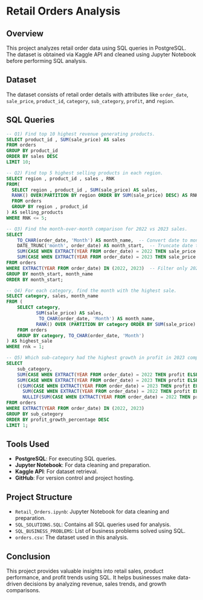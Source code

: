 # Retail Orders Analysis

## Overview
This project analyzes retail order data using SQL queries in PostgreSQL. The dataset is obtained via Kaggle API and cleaned using Jupyter Notebook before performing SQL analysis.

## Dataset
The dataset consists of retail order details with attributes like `order_date`, `sale_price`, `product_id`, `category`, `sub_category`, `profit`, and `region`.

## SQL Queries

```sql
-- Q1) Find top 10 highest revenue generating products.
SELECT product_id , SUM(sale_price) AS sales
FROM orders
GROUP BY product_id 
ORDER BY sales DESC
LIMIT 10;

-- Q2) Find top 5 highest selling products in each region.
SELECT region , product_id , sales , RNK
FROM(
  SELECT region , product_id , SUM(sale_price) AS sales,
  RANK() OVER(PARTITION BY region ORDER BY SUM(sale_price) DESC) AS RNK
  FROM orders
  GROUP BY region , product_id 
) AS selling_products 
WHERE RNK <= 5;

-- Q3) Find the month-over-month comparison for 2022 vs 2023 sales.
SELECT 
    TO_CHAR(order_date, 'Month') AS month_name,  -- Convert date to month name
    DATE_TRUNC('month', order_date) AS month_start,  -- Truncate date to first day of the month
    SUM(CASE WHEN EXTRACT(YEAR FROM order_date) = 2022 THEN sale_price ELSE 0 END) AS sales_2022,
    SUM(CASE WHEN EXTRACT(YEAR FROM order_date) = 2023 THEN sale_price ELSE 0 END) AS sales_2023
FROM orders
WHERE EXTRACT(YEAR FROM order_date) IN (2022, 2023)  -- Filter only 2022 and 2023 data
GROUP BY month_start, month_name
ORDER BY month_start;

-- Q4) For each category, find the month with the highest sale.
SELECT category, sales, month_name
FROM (
    SELECT category,
           SUM(sale_price) AS sales, 
            TO_CHAR(order_date, 'Month') AS month_name,
           RANK() OVER (PARTITION BY category ORDER BY SUM(sale_price) DESC) AS rnk
    FROM orders
    GROUP BY category, TO_CHAR(order_date, 'Month')
) AS highest_sale
WHERE rnk = 1;

-- Q5) Which sub-category had the highest growth in profit in 2023 compared to 2022.
SELECT 
    sub_category,
    SUM(CASE WHEN EXTRACT(YEAR FROM order_date) = 2022 THEN profit ELSE 0 END) AS profit_2022,
    SUM(CASE WHEN EXTRACT(YEAR FROM order_date) = 2023 THEN profit ELSE 0 END) AS profit_2023,
    ((SUM(CASE WHEN EXTRACT(YEAR FROM order_date) = 2023 THEN profit ELSE 0 END) - 
      SUM(CASE WHEN EXTRACT(YEAR FROM order_date) = 2022 THEN profit ELSE 0 END)) / 
      NULLIF(SUM(CASE WHEN EXTRACT(YEAR FROM order_date) = 2022 THEN profit ELSE 0 END), 0)) * 100 AS profit_growth_percentage
FROM orders
WHERE EXTRACT(YEAR FROM order_date) IN (2022, 2023)
GROUP BY sub_category
ORDER BY profit_growth_percentage DESC
LIMIT 1;
```

## Tools Used
- **PostgreSQL**: For executing SQL queries.
- **Jupyter Notebook**: For data cleaning and preparation.
- **Kaggle API**: For dataset retrieval.
- **GitHub**: For version control and project hosting.

## Project Structure
- `Retail_Orders.ipynb`: Jupyter Notebook for data cleaning and preparation.
- `SQL_SOLUTIONS.SQL`: Contains all SQL queries used for analysis.
- `SQL_BUSINESS_PROBLEMS`: List of business problems solved using SQL.
- `orders.csv`: The dataset used in this analysis.

## Conclusion
This project provides valuable insights into retail sales, product performance, and profit trends using SQL. It helps businesses make data-driven decisions by analyzing revenue, sales trends, and growth comparisons.
